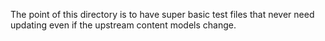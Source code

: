 The point of this directory is to have super basic test files that never need
updating even if the upstream content models change.
